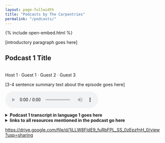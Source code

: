 ```yaml
---
layout: page-fullwidth
title: "Podcasts by The Carpentries"
permalink: "/podcasts/"
---
```


{% include open-embed.html %} 

[introductory paragraph goes here]


## Podcast 1 Title
<br/> Host 1 · Guest 1 · Guest 2 · Guest 3

[3-4 sentence summary text about the episode goes here]


<audio src="/files/audio/test.mp3?autoplay=1&loop=1&controls=0" controls preload></audio>


<details>
<summary>
<strong>Podcast 1 transcript in language 1 goes here</strong>
</summary>
</details>

<details>
<summary>
<strong>links to all resources mentioned in the podcast go here</strong>
</summary>
</details>



<!-- Here's how to add new podcast episode listings on this page


## Podcast 2 Title
<br/> Host 1 · Guest 1 · Guest 2 · Guest 3

[3-4 sentence summary text about the episode goes here]

[embed your audio below]
<audio src="linktoyour.mp3?autoplay=1&loop=1&controls=0" controls preload></audio>

<details>
<summary>
<strong>podcast episode transcript in specific language goes here</strong>
</summary> 
</details>

<details>
<summary>
<strong>links to all resources mentioned in the podcast go here</strong>
</summary>
</details>

-->

https://drive.google.com/file/d/1jLLW8FIdE9_fuRbFPL_SS_0zEpzfnH_0/view?usp=sharing